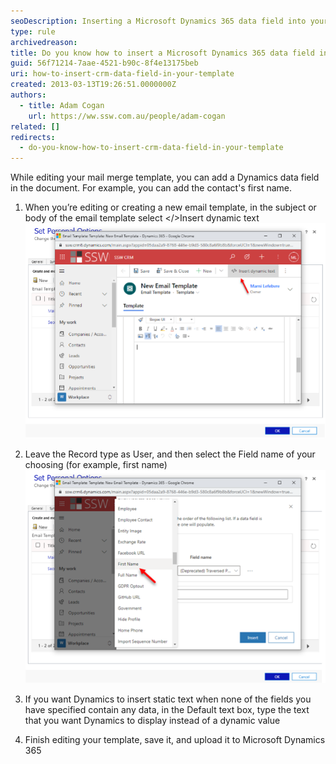 ```yaml
---
seoDescription: Inserting a Microsoft Dynamics 365 data field into your template allows you to personalize emails with user-specific information.
type: rule
archivedreason:
title: Do you know how to insert a Microsoft Dynamics 365 data field into your template?
guid: 56f71214-7aae-4521-b90c-8f4e13175beb
uri: how-to-insert-crm-data-field-in-your-template
created: 2013-03-13T19:26:51.0000000Z
authors:
  - title: Adam Cogan
    url: https://ww.ssw.com.au/people/adam-cogan
related: []
redirects:
  - do-you-know-how-to-insert-crm-data-field-in-your-template
---
```


While editing your mail merge template, you can add a Dynamics data field in the document. For example, you can add the contact's first name.

<!--endintro-->

1. When you’re editing or creating a new email template, in the subject or body of the email template select </>Insert dynamic text
   ![Figure: Selecting dynamic test](insert-data-field-1.png)

2. Leave the Record type as User, and then select the Field name of your choosing (for example, first name)
   ![Figure: Selecting chosen Field name](insert-data-field-2.png)

3. If you want Dynamics to insert static text when none of the fields you have specified contain any data, in the Default text box, type the text that you want Dynamics to display instead of a dynamic value

4. Finish editing your template, save it, and upload it to Microsoft Dynamics 365
